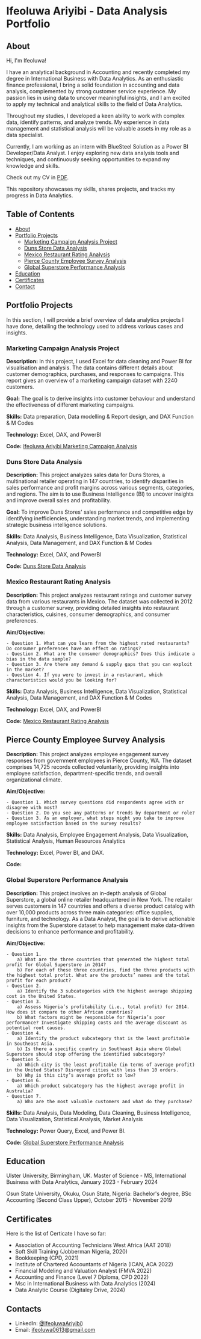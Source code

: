# Ifeoluwa Ariyibi - Data Analysis Portfolio

## About 
Hi, I'm Ifeoluwa!

I have an analytical background in Accounting and recently completed my degree in International Business with Data Analytics. As an enthusiastic finance professional, I bring a solid foundation in accounting and data analysis, complemented by strong customer service experience. My passion lies in using data to uncover meaningful insights, and I am excited to apply my technical and analytical skills to the field of Data Analytics.

Throughout my studies, I developed a keen ability to work with complex data, identify patterns, and analyze trends. My experience in data management and statistical analysis will be valuable assets in my role as a data specialist.

Currently, I am working as an intern with BlueSteel Solution as a Power BI Developer/Data Analyst. I enjoy exploring new data analysis tools and techniques, and continuously seeking opportunities to expand my knowledge and skills.

Check out my CV in [PDF](https://github.com/user-attachments/files/16503607/Ifeoluwa.Ariyibi.Data.Analyst.CV.pdf).

This repository showcases my skills, shares projects, and tracks my progress in Data Analytics.

## Table of Contents

- [About](#About)
- [Portfolio Projects](#Portfolio-Projects)
    - [Marketing Campaign Analysis Project](#Marketing-Campaign-Analysis-Project)
    - [Duns Store Data Analysis](#Duns-Store-Data-Analysis)
    - [Mexico Restaurant Rating Analysis](#Mexico-Restaurant-Rating-Analysis)
    - [Pierce County Employee Survey Analysis]()
    - [Global Superstore Performance Analysis](https://github.com/Ifeoluwa-Ariyibi/Global-Superstore-Performance-Analysis/blob/main/README.md)
- [Education](#Education)
- [Certificates](#Certificates)
- [Contact](#Contact)

## Portfolio Projects
In this section, I will provide a brief overview of data analytics projects I have done, detailing the technology used to address various cases and insights.

### Marketing Campaign Analysis Project

**Description:** In this project, I used Excel for data cleaning and Power BI for visualisation and analysis. The data contains different details about customer demographics, purchases, and responses to campaigns. This report gives an overview of a marketing campaign dataset with 2240 customers. 

**Goal:**  The goal is to derive insights into customer behaviour and understand the effectiveness of different marketing campaigns.

**Skills:** Data preparation, Data modelling & Report design, and DAX Function & M Codes

**Technology:** Excel, DAX, and PowerBI

**Code:** [Ifeoluwa Ariyibi Marketing Campaign Analysis](https://github.com/Ifeoluwa-Ariyibi/Marketing-Campaign-Analysis-Project)

### Duns Store Data Analysis

**Description:** This project analyzes sales data for Duns Stores, a multinational retailer operating in 147 countries, to identify disparities in sales performance and profit margins across various segments, categories, and regions. The aim is to use Business Intelligence (BI) to uncover insights and improve overall sales and profitability.

**Goal:**  To improve Duns Stores' sales performance and competitive edge by identifying inefficiencies, understanding market trends, and implementing strategic business intelligence solutions.

**Skills:** Data Analysis, Business Intelligence, Data Visualization, Statistical Analysis, Data Management, and DAX Function & M Codes

**Technology:** Excel, DAX, and PowerBI

**Code:** [Duns Store Data Analysis](https://github.com/Ifeoluwa-Ariyibi/Duns-Store)

### Mexico Restaurant Rating Analysis

**Description:** This project analyzes restaurant ratings and customer survey data from various restaurants in Mexico. The dataset was collected in 2012 through a customer survey, providing detailed insights into restaurant characteristics, cuisines, consumer demographics, and consumer preferences.

**Aim/Objective:**

    - Question 1. What can you learn from the highest rated restaurants? Do consumer preferences have an effect on ratings?
    - Question 2. What are the consumer demographics? Does this indicate a bias in the data sample?
    - Question 3. Are there any demand & supply gaps that you can exploit in the market?
    - Question 4. If you were to invest in a restaurant, which characteristics would you be looking for?

**Skills:** Data Analysis, Business Intelligence, Data Visualization, Statistical Analysis, Data Management, and DAX Function & M Codes

**Technology:** Excel, DAX, and PowerBI

**Code:** [Mexico Restaurant Rating Analysis](https://github.com/Ifeoluwa-Ariyibi/Mexico-Restaurant-Rating-Analysis)

## Pierce County Employee Survey Analysis

**Description:** This project analyzes employee engagement survey responses from government employees in Pierce County, WA. The dataset comprises 14,725 records collected voluntarily, providing insights into employee satisfaction, department-specific trends, and overall organizational climate.

**Aim/Objective:**

    - Question 1. Which survey questions did respondents agree with or disagree with most?
    - Question 2. Do you see any patterns or trends by department or role?
    - Question 3. As an employer, what steps might you take to improve employee satisfaction based on the survey results?
    
**Skills:** Data Analysis, Employee Engagement Analysis, Data Visualization, Statistical Analysis, Human Resources Analytics

**Technology:** Excel, Power BI, and DAX.

**Code:**

### Global Superstore Performance Analysis

**Description:** This project involves an in-depth analysis of Global Superstore, a global online retailer headquartered in New York. The retailer serves customers in 147 countries and offers a diverse product catalog with over 10,000 products across three main categories: office supplies, furniture, and technology. As a Data Analyst, the goal is to derive actionable insights from the Superstore dataset to help management make data-driven decisions to enhance performance and profitability.

**Aim/Objective:**

    - Question 1.
        a) What are the three countries that generated the highest total profit for Global Superstore in 2014?
        b) For each of these three countries, find the three products with the highest total profit. What are the products’ names and the total profit for each product?
    - Question 2.
        a) Identify the 3 subcategories with the highest average shipping cost in the United States.
    - Question 3.
        a) Assess Nigeria’s profitability (i.e., total profit) for 2014. How does it compare to other African countries?
        b) What factors might be responsible for Nigeria’s poor performance? Investigate shipping costs and the average discount as potential root causes.
    - Question 4.
        a) Identify the product subcategory that is the least profitable in Southeast Asia.
        b) Is there a specific country in Southeast Asia where Global Superstore should stop offering the identified subcategory?
    - Question 5.
        a) Which city is the least profitable (in terms of average profit) in the United States? Disregard cities with less than 10 orders.
        b) Why is this city’s average profit so low?
    - Question 6.
        a) Which product subcategory has the highest average profit in Australia?
    - Question 7.
        a) Who are the most valuable customers and what do they purchase?

**Skills:** Data Analysis, Data Modeling, Data Cleaning, Business Intelligence, Data Visualization, Statistical Analysis, Market Analysis

**Technology:** Power Query, Excel, and Power BI.

**Code:** [Global Superstore Performance Analysis](https://github.com/Ifeoluwa-Ariyibi/Global-Superstore-Performance-Analysis/blob/main/README.md)

## Education
Ulster University, Birmingham, UK. 
Master of Science - MS, International Business with Data Analytics,
January 2023 - February 2024

Osun State University, Okuku, Osun State, Nigeria:
Bachelor's degree, BSc Accounting (Second Class Upper),
October 2015 - November 2019

## Certificates
Here is the list of Certicate I have so far:
- Association of Accounting Technicians West Africa (AAT 2018)
- Soft Skill Training (Jobberman Nigeria, 2020)
- Bookkeeping (CPD, 2021)
- Institute of Chartered Accountants of Nigeria (ICAN, ACA 2022)
- Financial Modeling and Valuation Analyst (FMVA 2022)
- Accounting and Finance (Level 7 Diploma, CPD 2022)
- Msc in International Business with Data Analytics (2024)
- Data Analytic Course (Digitaley Drive, 2024)

## Contacts
- LinkedIn: [@IfeoluwaAriyibi](https://www.linkedin.com/in/ifeoluwa-ariyibi-840a251a8/))
- Email: ifeoluwa0613@gmail.com
